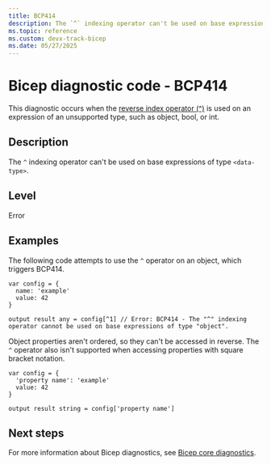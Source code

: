 ```yaml
---
title: BCP414
description: The `^` indexing operator can't be used on base expressions of type <data-type>.
ms.topic: reference
ms.custom: devx-track-bicep
ms.date: 05/27/2025
---
```


# Bicep diagnostic code - BCP414

This diagnostic occurs when the [reverse index operator (^)](../operators-access.md#reverse-index-accessor) is used on an expression of an unsupported type, such as object, bool, or int.

## Description

The `^` indexing operator can't be used on base expressions of type `<data-type>`.

## Level

Error

## Examples

The following code attempts to use the `^` operator on an object, which triggers BCP414.

```bicep
var config = {
  name: 'example'
  value: 42
}

output result any = config[^1] // Error: BCP414 - The "^" indexing operator cannot be used on base expressions of type "object".
```

Object properties aren't ordered, so they can't be accessed in reverse. The `^` operator also isn't supported when accessing properties with square bracket notation.

```bicep
var config = { 
  'property name': 'example'
  value: 42
}

output result string = config['property name']
```

## Next steps

For more information about Bicep diagnostics, see [Bicep core diagnostics](../bicep-core-diagnostics.md).
